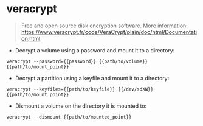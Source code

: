 # veracrypt

> Free and open source disk encryption software.
> More information: <https://www.veracrypt.fr/code/VeraCrypt/plain/doc/html/Documentation.html>.

- Decrypt a volume using a password and mount it to a directory:

`veracrypt --password={{password}} {{path/to/volume}} {{path/to/mount_point}}`

- Decrypt a partition using a keyfile and mount it to a directory: 

`veracrypt --keyfiles={{path/to/keyfile}} {{/dev/sdXN}} {{path/to/mount_point}}`

- Dismount a volume on the directory it is mounted to:

`veracrypt --dismount {{path/to/mounted_point}}`
